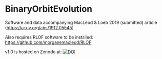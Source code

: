 # BinaryOrbitEvolution
Software and data accompanying MacLeod &amp; Loeb 2019 (submitted) article (https://arxiv.org/abs/1912.05545)

Also requires RLOF software to be installed: https://github.com/morganemacleod/RLOF

v1.0 is hosted on Zenodo at: [![DOI](https://zenodo.org/badge/227218974.svg)](https://zenodo.org/badge/latestdoi/227218974)
